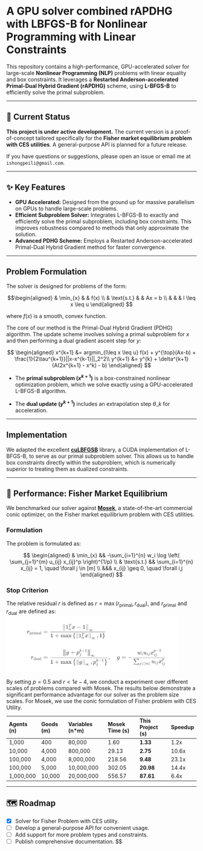 
#  A GPU solver combined rAPDHG with LBFGS-B for Nonlinear Programming with Linear Constraints

[](https://www.google.com/search?q=) [](https://www.google.com/search?q=/LICENSE)

This repository contains a high-performance, GPU-accelerated solver for large-scale **Nonlinear Programming (NLP)** problems with linear equality and box constraints. It leverages a **Restarted Anderson-accelerated Primal-Dual Hybrid Gradient (rAPDHG)** scheme, using **L-BFGS-B** to efficiently solve the primal subproblem.

-----

## 🚧 Current Status

**This project is under active development.** The current version is a proof-of-concept tailored specifically for the **Fisher market equilibrium problem with CES utilities**. A general-purpose API is planned for a future release.

If you have questions or suggestions, please open an issue or email me at `ishongpeili@gmail.com`.

-----

## ✨ Key Features

  * **GPU Accelerated:** Designed from the ground up for massive parallelism on GPUs to handle large-scale problems.
  * **Efficient Subproblem Solver:** Integrates L-BFGS-B to exactly and efficiently solve the primal subproblem, including box constraints. This improves robustness compared to methods that only approximate the solution.
  * **Advanced PDHG Scheme:** Employs a Restarted Anderson-accelerated Primal-Dual Hybrid Gradient method for faster convergence.

-----

## Problem Formulation

The solver is designed for problems of the form:

$$\begin{aligned}
& \min_{x} & & f(x) \\
& \text{s.t.} & & Ax = b \\
& & & l \leq x \leq u
\end{aligned}
$$

where $f(x)$ is a smooth, convex function.

The core of our method is the Primal-Dual Hybrid Gradient (PDHG) algorithm. The update scheme involves solving a primal subproblem for $x$ and then performing a dual gradient ascent step for $y$:

$$
\begin{aligned}
x^{k+1} &= argmin_{l\leq x \leq u} f(x) + y^{\top}(Ax-b) + \frac{1}{2\tau^{k+1}}||x-x^{k-1}||_2^2\\
y^{k+1} &= y^{k} + \delta^{k+1}(A(2x^{k+1} - x^k) - b)
\end{aligned}
$$

- The **primal subproblem ($x^{k+1}$)** is a box-constrained nonlinear optimization problem, which we solve exactly using a GPU-accelerated L-BFGS-B algorithm.

- The **dual update ($y^{k+1}$)** includes an extrapolation step $\theta\_k$ for acceleration.

-----

## Implementation

We adapted the excellent [**cuLBFGSB**](https://github.com/raymondyfei/lbfgsb-gpu) library, a CUDA implementation of L-BFGS-B, to serve as our primal subproblem solver. This allows us to handle box constraints directly within the subproblem, which is numerically superior to treating them as dualized constraints.

-----

## 🚀 Performance: Fisher Market Equilibrium

We benchmarked our solver against [**Mosek**](https://www.mosek.com/), a state-of-the-art commercial conic optimizer, on the Fisher market equilibrium problem with CES utilities.

### Formulation
The problem is formulated as:

$$
\begin{aligned}
& \min_{x} && -\sum_{i=1}^{n} w_i \log \left( \sum_{j=1}^{m} u_{ij} x_{ij}^p \right)^{1/p} \\
& \text{s.t.} && \sum_{i=1}^{n} x_{ij} = 1, \quad \forall j \in [m] \\
&&& x_{ij} \geq 0, \quad \forall i,j
\end{aligned}
$$

### Stop Criterion
The relative residual $r$ is defined as $r= \max(r_{\text{primal}}, r_{\text{dual}})$, and $r_{\text{primal}}$ and $r_{\text{dual}}$ are defined as:
<img width="453" height="148" alt="image" src="asset/formula_residual.jpg" />


By setting $p=0.5$ and $r<1e-4$, we conduct a experiment over different scales of problems compared with Mosek.
The results below demonstrate a significant performance advantage for our solver as the problem size scales.
For Mosek, we use the conic formulation of Fisher problem with CES Utility.

| Agents (n) | Goods (m) | Variables (n\*m) | Mosek Time (s) | **This Project (s)** | Speedup |
| :--------- | :-------- | :-------------- | :------------- | :------------------- | :------ |
| 1,000      | 400       | 80,000          | 1.60           | **1.33** | 1.2x    |
| 10,000     | 4,000     | 800,000         | 29.13          | **2.75** | 10.6x   |
| 100,000    | 4,000     | 8,000,000       | 218.56         | **9.48** | 23.1x   |
| 100,000    | 5,000     | 10,000,000      | 302.05         | **20.98** | 14.4x   |
| 1,000,000  | 10,000    | 20,000,000      | 556.57         | **87.61** | 6.4x    |

-----

## 🗺️ Roadmap

- [x] Solver for Fisher Problem with CES utility.
- [ ] Develop a general-purpose API for convenient usage.
- [ ] Add support for more problem types and constraints.
- [ ] Publish comprehensive documentation.
$$

